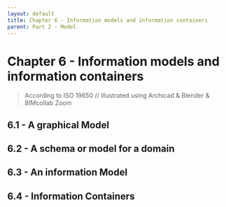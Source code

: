 ```yaml
---
layout: default
title: Chapter 6 - Information models and information containers
parent: Part 2 - Model
---
```


# Chapter 6 - Information models and information containers

> According to ISO 19650 // illustrated using Archicad & Blender & BIMcollab Zoom

## 6.1 - A graphical Model

## 6.2 - A schema or model for a domain

## 6.3 - An information Model

## 6.4 - Information Containers
